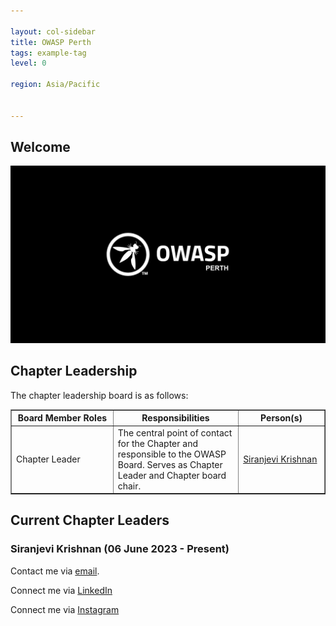 ```yaml
---

layout: col-sidebar
title: OWASP Perth
tags: example-tag
level: 0

region: Asia/Pacific


---
```

## Welcome
![Logo](assets/images/logo/OWASP_Perth_Logo.png)

Chapter Leadership
------------------
The chapter leadership board is as follows:

<table cellpadding="5" cellspacing="0" border="1">
  <tr><th>Board Member Roles</th>
      <th width="40%">Responsibilities</th>
      <th>Person(s)</th></tr>
  
  <tr><td>Chapter Leader</td>
      <td>The central point of contact for the Chapter and responsible to the OWASP Board. Serves as Chapter Leader and Chapter board chair.</td>
    <td><a href="mailto:siranjevi.krishnan@owasp.org">Siranjevi Krishnan</a></td></tr>
</table>

## Current Chapter Leaders

### Siranjevi Krishnan (06 June 2023 - Present)

Contact me via [email](mailto:siranjevi.krishnan@owasp.org).

Connect me via [LinkedIn](https://www.linkedin.com/in/siranjevi-gv-2007431b9/)

Connect me via [Instagram](https://www.instagram.com/siranjevigv/)

<!-- [Perth Australia](Perth_Australia "wikilink") -->
